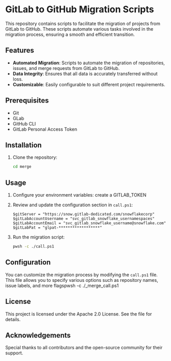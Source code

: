 # GitLab to GitHub Migration Scripts

This repository contains scripts to facilitate the migration of projects from GitLab to GitHub. These scripts automate various tasks involved in the migration process, ensuring a smooth and efficient transition.

## Features

- **Automated Migration**: Scripts to automate the migration of repositories, issues, and merge requests from GitLab to GitHub.
- **Data Integrity**: Ensures that all data is accurately transferred without loss.
- **Customizable**: Easily configurable to suit different project requirements.

## Prerequisites

- Git
- GLab
- GitHub CLI
- GitLab Personal Access Token

## Installation

1. Clone the repository:
    ```sh
    cd merge
    ```

## Usage

1. Configure your environment variables:
    create a GITLAB_TOKEN
    
2. Review and update the configuration section in `call.ps1`:

    ```
    $gitServer = "https://snow.gitlab-dedicated.com/snowflakecorp"
    $gitLabAccountUsername = "svc_gitlab_snowflake_usernamespaces"
    $gitLabAccountEmail = "svc_gitlab_snowflake_username@snowflake.com"
    $gitLabPat = "glpat-******************"
    ```

2. Run the migration script:
    ```sh
    pwsh -c ./call.ps1
    ```

## Configuration

You can customize the migration process by modifying the `call.ps1` file. This file allows you to specify various options such as repository names, issue labels, and more flagspwsh -c ./_merge_call.ps1

## License

This project is licensed under the Apache 2.0 License. See the  file for details.

## Acknowledgements

Special thanks to all contributors and the open-source community for their support.
